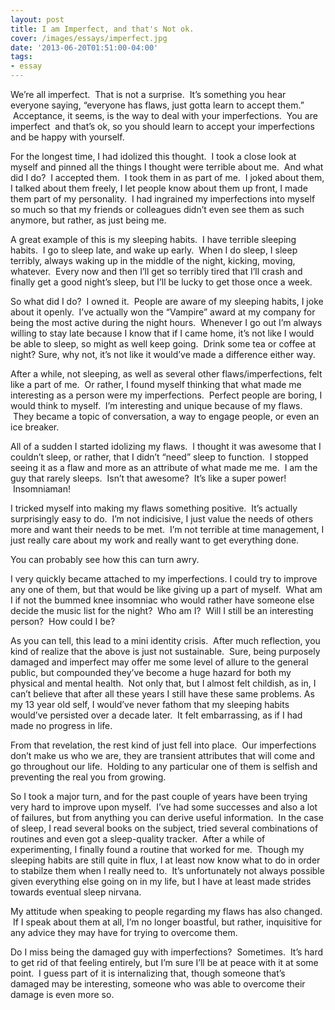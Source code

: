 ```yaml
---
layout: post
title: I am Imperfect, and that's Not ok.
cover: /images/essays/imperfect.jpg
date: '2013-06-20T01:51:00-04:00'
tags:
- essay
---
```

We’re all imperfect.  That is not a surprise.  It’s something you hear everyone saying, “everyone has flaws, just gotta learn to accept them.”  Acceptance, it seems, is the way to deal with your imperfections.  You are imperfect  and that’s ok, so you should learn to accept your imperfections and be happy with yourself.

For the longest time, I had idolized this thought.  I took a close look at myself and pinned all the things I thought were terrible about me.  And what did I do?  I accepted them.  I took them in as part of me.  I joked about them, I talked about them freely, I let people know about them up front, I made them part of my personality.  I had ingrained my imperfections into myself so much so that my friends or colleagues didn’t even see them as such anymore, but rather, as just being me.

A great example of this is my sleeping habits.  I have terrible sleeping habits.  I go to sleep late, and wake up early.  When I do sleep, I sleep terribly, always waking up in the middle of the night, kicking, moving, whatever.  Every now and then I’ll get so terribly tired that I’ll crash and finally get a good night’s sleep, but I’ll be lucky to get those once a week.

So what did I do?  I owned it.  People are aware of my sleeping habits, I joke about it openly.  I’ve actually won the “Vampire” award at my company for being the most active during the night hours.  Whenever I go out I’m always willing to stay late because I know that if I came home, it’s not like I would be able to sleep, so might as well keep going.  Drink some tea or coffee at night? Sure, why not, it’s not like it would’ve made a difference either way.

After a while, not sleeping, as well as several other flaws/imperfections, felt like a part of me.  Or rather, I found myself thinking that what made me interesting as a person were my imperfections.  Perfect people are boring, I would think to myself.  I’m interesting and unique because of my flaws.  They became a topic of conversation, a way to engage people, or even an ice breaker.

All of a sudden I started idolizing my flaws.  I thought it was awesome that I couldn’t sleep, or rather, that I didn’t “need” sleep to function.  I stopped seeing it as a flaw and more as an attribute of what made me me.  I am the guy that rarely sleeps.  Isn’t that awesome?  It’s like a super power!  Insomniaman!

I tricked myself into making my flaws something positive.  It’s actually surprisingly easy to do.  I’m not indicisive, I just value the needs of others more and want their needs to be met.  I’m not terrible at time management, I just really care about my work and really want to get everything done.  

You can probably see how this can turn awry.

I very quickly became attached to my imperfections. I could try to improve any one of them, but that would be like giving up a part of myself.  What am I if not the bummed knee insomniac who would rather have someone else decide the music list for the night?  Who am I?  Will I still be an interesting person?  How could I be?

As you can tell, this lead to a mini identity crisis.  After much reflection, you kind of realize that the above is just not sustainable.  Sure, being purposely damaged and imperfect may offer me some level of allure to the general public, but compounded they’ve become a huge hazard for both my physical and mental health.  Not only that, but I almost felt childish, as in, I can’t believe that after all these years I still have these same problems. As my 13 year old self, I would’ve never fathom that my sleeping habits would’ve persisted over a decade later.  It felt embarrassing, as if I had made no progress in life.

From that revelation, the rest kind of just fell into place.  Our imperfections don’t make us who we are, they are transient attributes that will come and go throughout our life.  Holding to any particular one of them is selfish and preventing the real you from growing.

So I took a major turn, and for the past couple of years have been trying very hard to improve upon myself.  I’ve had some successes and also a lot of failures, but from anything you can derive useful information.  In the case of sleep, I read several books on the subject, tried several combinations of routines and even got a sleep-quality tracker.  After a while of experimenting, I finally found a routine that worked for me.  Though my sleeping habits are still quite in flux, I at least now know what to do in order to stabilze them when I really need to.  It’s unfortunately not always possible given everything else going on in my life, but I have at least made strides towards eventual sleep nirvana.

My attitude when speaking to people regarding my flaws has also changed.  If I speak about them at all, I’m no longer boastful, but rather, inquisitive for any advice they may have for trying to overcome them.

Do I miss being the damaged guy with imperfections?  Sometimes.  It’s hard to get rid of that feeling entirely, but I’m sure I’ll be at peace with it at some point.  I guess part of it is internalizing that, though someone that’s damaged may be interesting, someone who was able to overcome their damage is even more so.
